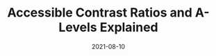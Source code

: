 ---
date: 2021-08-10
permalink: false
publisher: getstarkco
tags:
  - accessibility
  - colors
  - contrast
target_url: https://www.getstark.co/blog/accessible-contrast-ratios-and-a-levels-explained
title: Accessible Contrast Ratios and A-Levels Explained
---